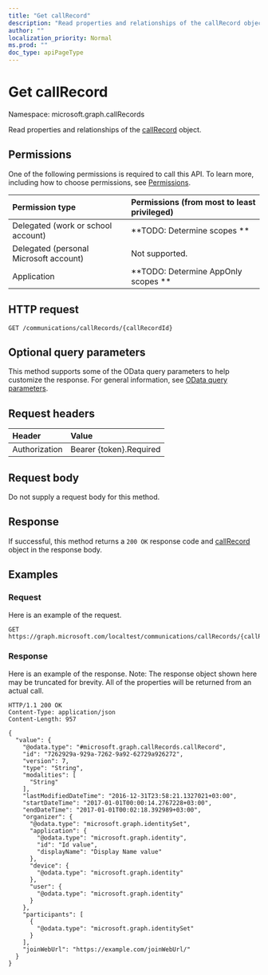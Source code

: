 ```yaml
---
title: "Get callRecord"
description: "Read properties and relationships of the callRecord object."
author: ""
localization_priority: Normal
ms.prod: ""
doc_type: apiPageType
---
```


# Get callRecord

Namespace: microsoft.graph.callRecords

Read properties and relationships of the [callRecord](../resources/callrecords-callrecord.md) object.

## Permissions
One of the following permissions is required to call this API. To learn more, including how to choose permissions, see [Permissions](/concepts/permissions-reference.md).

|Permission type|Permissions (from most to least privileged)|
|:---|:---|
|Delegated (work or school account)|**TODO: Determine scopes **|
|Delegated (personal Microsoft account)|Not supported.|
|Application|**TODO: Determine AppOnly scopes **|

## HTTP request
<!-- {
  "blockType": "ignored"
}
-->
``` http
GET /communications/callRecords/{callRecordId}
```

## Optional query parameters
This method supports some of the OData query parameters to help customize the response. For general information, see [OData query parameters](/graph/query-parameters).

## Request headers
|Header|Value|
|:---|:---|
|Authorization|Bearer {token}.Required|

## Request body
Do not supply a request body for this method.

## Response
If successful, this method returns a `200 OK` response code and [callRecord](../resources/callrecords-callrecord.md) object in the response body.

## Examples

### Request
Here is an example of the request.
<!-- {
  "blockType": "request",
  "name": "get_callrecord"
}
-->
``` http
GET https://graph.microsoft.com/localtest/communications/callRecords/{callRecordId}
```

### Response
Here is an example of the response. Note: The response object shown here may be truncated for brevity. All of the properties will be returned from an actual call.
<!-- {
  "blockType": "response",
  "truncated": true,
  "@odata.type": "microsoft.graph.callRecords.callRecord"
}
-->
``` http
HTTP/1.1 200 OK
Content-Type: application/json
Content-Length: 957

{
  "value": {
    "@odata.type": "#microsoft.graph.callRecords.callRecord",
    "id": "7262929a-929a-7262-9a92-62729a926272",
    "version": 7,
    "type": "String",
    "modalities": [
      "String"
    ],
    "lastModifiedDateTime": "2016-12-31T23:58:21.1327021+03:00",
    "startDateTime": "2017-01-01T00:00:14.2767228+03:00",
    "endDateTime": "2017-01-01T00:02:18.392989+03:00",
    "organizer": {
      "@odata.type": "microsoft.graph.identitySet",
      "application": {
        "@odata.type": "microsoft.graph.identity",
        "id": "Id value",
        "displayName": "Display Name value"
      },
      "device": {
        "@odata.type": "microsoft.graph.identity"
      },
      "user": {
        "@odata.type": "microsoft.graph.identity"
      }
    },
    "participants": [
      {
        "@odata.type": "microsoft.graph.identitySet"
      }
    ],
    "joinWebUrl": "https://example.com/joinWebUrl/"
  }
}
```

